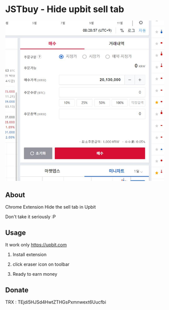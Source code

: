# JSTbuy - Hide upbit sell tab
![Cool Banner Image](screen.JPG "Title")

## About
Chrome Extension Hide the sell tab in Upbit

Don't take it seriously :P

## Usage
It work only https://upbit.com

1. Install extension

2. click eraser icon on toolbar

3. Ready to earn money

## Donate
TRX : TEjdi5HJSd4HwtZTHGsPxmnwext6Uucfbi